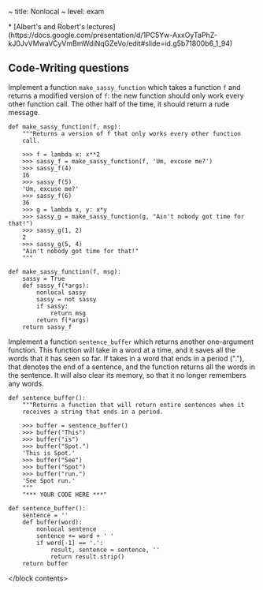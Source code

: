 ~ title: Nonlocal
~ level: exam

<block references>
* [Albert's and Robert's
  lectures](https://docs.google.com/presentation/d/1PC5Yw-AxxOyTaPhZ-kJ0JvVMwaVCyVmBmWdiNqGZeVo/edit#slide=id.g5b71800b6_1_94)
</block references>

<block notes>
</block notes>

<block contents>

Code-Writing questions
----------------------

<question>

Implement a function `make_sassy_function` which takes a function `f`
and returns a modified version of `f`: the new function should only
work every other function call. The other half of the time, it should
return a rude message.

    def make_sassy_function(f, msg):
        """Returns a version of f that only works every other function
        call.

        >>> f = lambda x: x**2
        >>> sassy_f = make_sassy_function(f, 'Um, excuse me?')
        >>> sassy_f(4)
        16
        >>> sassy_f(5)
        'Um, excuse me?'
        >>> sassy_f(6)
        36
        >>> g = lambda x, y: x*y
        >>> sassy_g = make_sassy_function(g, "Ain't nobody got time for that!")
        >>> sassy_g(1, 2)
        2
        >>> sassy_g(5, 4)
        "Ain't nobody got time for that!"
        """

<solution>

    def make_sassy_function(f, msg):
        sassy = True
        def sassy_f(*args):
            nonlocal sassy
            sassy = not sassy
            if sassy:
                return msg
            return f(*args)
        return sassy_f

</solution>

<question>

Implement a function `sentence_buffer` which returns another
one-argument function. This function will take in a word at a time, and
it saves all the words that it has seen so far. If takes in a word that
ends in a period ("."), that denotes the end of a sentence, and the
function returns all the words in the sentence. It will also clear its
memory, so that it no longer remembers any words.

    def sentence_buffer():
        """Returns a function that will return entire sentences when it
        receives a string that ends in a period.

        >>> buffer = sentence_buffer()
        >>> buffer("This")
        >>> buffer("is")
        >>> buffer("Spot.")
        'This is Spot.'
        >>> buffer("See")
        >>> buffer("Spot")
        >>> buffer("run.")
        'See Spot run.'
        """
        "*** YOUR CODE HERE ***"

<solution>

    def sentence_buffer():
        sentence = ''
        def buffer(word):
            nonlocal sentence
            sentence += word + ' '
            if word[-1] == '.':
                result, sentence = sentence, ''
                return result.strip()
        return buffer

</solution>

</block contents>
